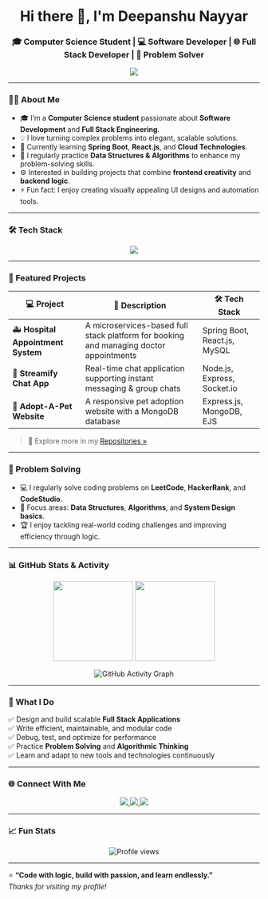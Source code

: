 <!-- Header Section -->
<h1 align="center">Hi there 👋, I'm Deepanshu Nayyar</h1>
<h3 align="center">🎓 Computer Science Student | 💻 Software Developer | 🌐 Full Stack Developer | 🧠 Problem Solver</h3>

<!-- Typing Animation -->
<p align="center">
  <a href="https://git.io/typing-svg">
    <img src="https://readme-typing-svg.herokuapp.com?font=Fira+Code&pause=1000&color=00BFFF&center=true&vCenter=true&width=600&lines=Welcome+to+my+GitHub+Profile!;I'm+Deepanshu+Nayyar;Software+Developer+%7C+Full+Stack+Developer;Passionate+about+Problem+Solving+and+Learning">
  </a>
</p>

---

### 👨‍💻 About Me
- 🎓 I’m a **Computer Science student** passionate about **Software Development** and **Full Stack Engineering**.  
- 💡 I love turning complex problems into elegant, scalable solutions.  
- 🌱 Currently learning **Spring Boot**, **React.js**, and **Cloud Technologies**.  
- 🧠 I regularly practice **Data Structures & Algorithms** to enhance my problem-solving skills.  
- ⚙️ Interested in building projects that combine **frontend creativity** and **backend logic**.  
- ⚡ Fun fact: I enjoy creating visually appealing UI designs and automation tools.

---

### 🛠️ Tech Stack
<p align="center">
  <img src="https://skillicons.dev/icons?i=java,cpp,js,html,css,react,nodejs,express,spring,mongodb,mysql,git,github,vscode" />
</p>

---

### 🚀 Featured Projects
| 💻 Project | 🧠 Description | 🛠️ Tech Stack |
|-------------|----------------|----------------|
| 🚑 **Hospital Appointment System** | A microservices-based full stack platform for booking and managing doctor appointments | Spring Boot, React.js, MySQL |
| 💬 **Streamify Chat App** | Real-time chat application supporting instant messaging & group chats | Node.js, Express, Socket.io |
| 🐾 **Adopt-A-Pet Website** | A responsive pet adoption website with a MongoDB database | Express.js, MongoDB, EJS |

> 🔗 Explore more in my [Repositories »](https://github.com/DeepanshuNayyar?tab=repositories)

---

### 🧩 Problem Solving
- 💻 I regularly solve coding problems on **LeetCode**, **HackerRank**, and **CodeStudio**.  
- 🧮 Focus areas: **Data Structures**, **Algorithms**, and **System Design basics**.  
- 🏆 I enjoy tackling real-world coding challenges and improving efficiency through logic.

---

### 📊 GitHub Stats & Activity
<p align="center">
  <img src="https://github-readme-stats.vercel.app/api?username=deepanshun2004&show_icons=true&theme=tokyonight" height="160"/>
  <img src="https://github-readme-streak-stats.herokuapp.com/?user=deepanshun2004&theme=tokyonight" height="160"/>
</p>

<p align="center">
  <img src="https://github-readme-activity-graph.vercel.app/graph?username=DeepanshuNayyar&theme=react-dark" alt="GitHub Activity Graph"/>
</p>

---

### 🧠 What I Do
✅ Design and build scalable **Full Stack Applications**  
✅ Write efficient, maintainable, and modular code  
✅ Debug, test, and optimize for performance  
✅ Practice **Problem Solving** and **Algorithmic Thinking**  
✅ Learn and adapt to new tools and technologies continuously  

---

### 🌐 Connect With Me
<p align="center">
  <a href="https://linkedin.com/in/deepanshu-nayyar" target="_blank">
    <img src="https://img.shields.io/badge/LinkedIn-0077B5?style=for-the-badge&logo=linkedin&logoColor=white"/>
  </a>
  <a href="mailto:deepanshunayyar04@gmail.com" target="_blank">
    <img src="https://img.shields.io/badge/Email-D14836?style=for-the-badge&logo=gmail&logoColor=white"/>
  </a>
  <a href="https://github.com/deepanshun2004" target="_blank">
    <img src="https://img.shields.io/badge/GitHub-171515?style=for-the-badge&logo=github&logoColor=white"/>
  </a>
</p>

---

### 📈 Fun Stats
<p align="center">
  <img src="https://komarev.com/ghpvc/?username=DeepanshuNayyar&label=Profile+Views&color=00BFFF&style=flat-square" alt="Profile views"/>
</p>

---

⭐ **“Code with logic, build with passion, and learn endlessly.”**  
_Thanks for visiting my profile!_
